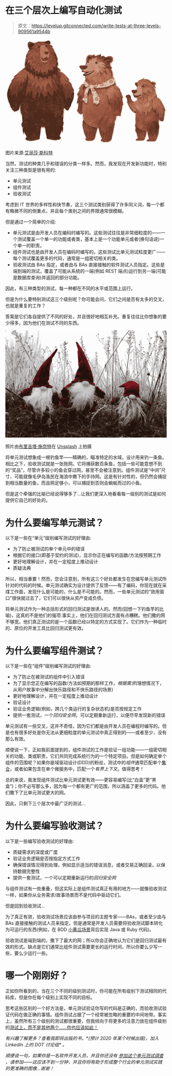 # 在三个层次上编写自动化测试

> 原文：<https://levelup.gitconnected.com/write-tests-at-three-levels-909561a9544b>

![](img/884eb5c41eb09f07f19b3c2c58aa9e18.png)

图片来源:[艾丽莎·斯科特](http://pluspng.com/three-bears-png-9172.html)

当然，测试的种类几乎和错误的分类一样多。然而，我发现在开发新功能时，特别关注三种类型是很有用的:

*   单元测试
*   组件测试
*   验收测试

考虑到 IT 世界的多样性和快节奏，这三个测试类别获得了许多同义词，每一个都有略微不同的侧重点，并且每个类别之间的界限通常很模糊。

但是通过一个简单的介绍:

*   单元测试是由开发人员在编码时编写的。这些测试往往是非常细粒度的——一个测试覆盖一个单一的功能或者类，基本上是一个功能单元或者(换句话说)一个单一的职责。
*   组件测试也是由开发人员在编码时编写的。这些测试比单元测试粒度更广——每个测试覆盖更多的代码，通常是一组密切相关的类。
*   验收测试由 BAs 指定，或者由与 BAs 直接接触的软件测试人员指定。这些是端到端的测试，覆盖了可能从系统的一端(例如 REST 端点)运行到另一端(可能是数据库查询)并返回的部分功能。

因此，有三种类型的测试，每一种都在不同的水平或范围上运行。

但是为什么要特别测试这三个级别呢？你可能会问，它们之间是否有太多的交叉，也就是重复的工作？

答案是它们各自提供了不同的好处，并且很好地相互补充。重复往往比你想象的要少得多，因为他们在测试不同的东西。

![](img/89ee108136a2bc285050d483bf23d477.png)

照片由[布里吉塔·施奈特](https://unsplash.com/@brisch27?utm_source=medium&utm_medium=referral)在 [Unsplash](https://unsplash.com?utm_source=medium&utm_medium=referral) 上拍摄

将单元测试想象成一根钓鱼竿——精确的，瞄准特定的水域，设计用来钓一条鱼。相比之下，验收测试就是一张拖网。它将捕获数百条鱼，包括一些可能意想不到的“奖品”，尽管许多较小的鱼会穿过网，甚至不会被注意到。组件测试是“中间”尺寸，可能就像毛伊岛渔民在海浪中撒下的手持网。这是有针对性的，但仍然会捕捉到相当数量的鱼，而且网足够小，可以捕捉到否则会蜿蜒而过的小鱼。

但是这个牵强的比喻已经说得够多了…让我们更深入地看看每一级别的测试是如何提供它自己的好处的。

# 为什么要编写单元测试？

以下是一些在“单元”级别编写测试的好理由:

*   为了防止被测试的单个单元中的错误
*   根据它的接口(即基于契约的测试)，显示你正在编写的函数/方法按预期工作
*   更好地理解设计，并在一定程度上推动设计
*   质疑法典

所以，相当重要！然而，您会注意到，所有这三个好处都发生在您编写单元测试所针对的代码的时候。单元测试确实为设计提供了反馈——有了编码，你现在就在采煤工作面，发现什么是可能的，什么是不可能的。然而，一些单元测试的“效用窗口”很快就过去了，它们可以很快从资产变成负债。

将单元测试作为一种总括形式的回归测试是很诱人的。然而(回想一下钓鱼竿的比喻)，这真的不是他们的强项:事实上，他们在回归测试方面有点糟糕。他们撒的网不够宽。他们真正测试的是一个函数已经以特定的方式实现了。它们作为一种临时的、原位的开发工具比回归测试更有效。

# 为什么要编写组件测试？

以下是一些在“组件”级别编写测试的好理由:

*   为了防止在被测试的组件中引入错误
*   为了显示您正在编写的函数/方法如预期的那样工作，*根据需求*(理想情况下，从用户故事中分解出快乐路径和不快乐路径的场景)
*   更好地理解设计，并在一定程度上推动设计
*   验证设计
*   验证业务逻辑(例如，跨几个类运行的复杂状态机)是否按规定工作
*   提供一套测试，一个*回归安全网*，可以定期重新运行，以便尽早发现新的错误

单元测试有一些交叉，这并不奇怪，因为它们都是由开发人员在编程时编写的。但是也有很多好处是你无法从更细粒度的单元测试中真正得到的——或者至少，没有那么有效。

顺便说一下，正如我前面提到的，组件测试的工作是验证一组功能——一组密切相关的功能、类或职责，它们共同完成系统行为的一个特定项目。但是如何确定单个组件的范围呢？如果你是域驱动设计(DDD)的粉丝，测试中的*组件*通常匹配单个[集合](https://medium.com/ingeniouslysimple/aggregates-in-domain-driven-design-5aab3ef9901d)，或者如果包含在单个微服务中，匹配一个*有界上下文*。值得思考！

总的来说，我发现组件测试比单元测试更有效——更容易编写(比“白盒”更“黑盒”)；你不必写那么多，因为每一个都有更广的范围，所以涵盖了更多的代码。他们撒下了比单元测试更大的网。

因此，只剩下三个层次中最广泛的测试…

# 为什么要编写验收测试？

以下是一些编写验收测试的好理由:

*   质疑需求的深度或广度
*   验证业务逻辑是否按指定方式工作
*   确保错误情况得到处理，例如显示适当的错误消息，或者交易正确回滚，以保持数据完整性
*   提供一套测试，一个可以定期重新运行的*回归安全网*

与组件测试有一些重叠，但这实际上是组件测试真正有用的地方——就像验收测试一样，如果你从业务需求/故事场景而不是代码中驱动它们。

但是回到验收测试…

为了真正有效，验收测试场景应该由参与项目的主题专家——BAs，或者至少由与 BAs 直接接触的测试人员来指定。但是通常是开发人员需要将验收测试脚本转化为可运行的东西(例如，在 BDD [小黄瓜场景](https://cucumber.io/docs/gherkin/)背后实现 Java 或 Ruby 代码)。

验收测试是端到端的，撒下了最大的网；所以你会正确地认为它们是回归测试最有效的形式。缺点是它们通常比组件测试需要更长的运行时间，所以你要么少写一些，要么少运行一些。

# 哪一个刚刚好？

正如你所看到的，当在三个不同的级别测试时，你可能在所有级别下测试相同的代码库，但是你在每个级别上实现不同的目标。

思考这些区别的一个好方法是，单元测试验证你写的代码是正确的，而验收测试验证代码在做正确的事情。组件测试占据了一个经常被忽略的重要的中间地带。事实上，虽然所有三个级别的测试都很重要，但我倾向于将更多的注意力放在组件级别的[测试上，而不是其他两个……你也应该如此！](https://codeburst.io/component-tests-vs-unit-tests-tdd-71b921d48907)

*有兴趣了解更多？查看我即将出版的书，*[](https://www.domainorientedtesting.com/)**(预计 2020 年某个时候出版)，加入 LinkedIn 上的 DOT 讨论组* *。**

**顺便说一句，如果你是一名软件开发人员，并且你还没有* [*参加这个单元测试调查*](https://bit.ly/UnitTestingSurvey) *，请参加——这应该不到一分钟，并且你将有助于形成整个行业的单元测试实践的更准确的图像…谢谢！**